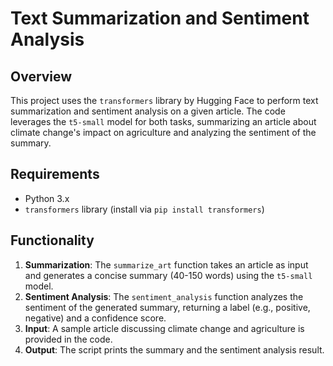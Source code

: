 # Text Summarization and Sentiment Analysis

## Overview
This project uses the `transformers` library by Hugging Face to perform text summarization and sentiment analysis on a given article. The code leverages the `t5-small` model for both tasks, summarizing an article about climate change's impact on agriculture and analyzing the sentiment of the summary.

## Requirements
- Python 3.x
- `transformers` library (install via `pip install transformers`)

## Functionality
1. **Summarization**: The `summarize_art` function takes an article as input and generates a concise summary (40-150 words) using the `t5-small` model.
2. **Sentiment Analysis**: The `sentiment_analysis` function analyzes the sentiment of the generated summary, returning a label (e.g., positive, negative) and a confidence score.
3. **Input**: A sample article discussing climate change and agriculture is provided in the code.
4. **Output**: The script prints the summary and the sentiment analysis result.
